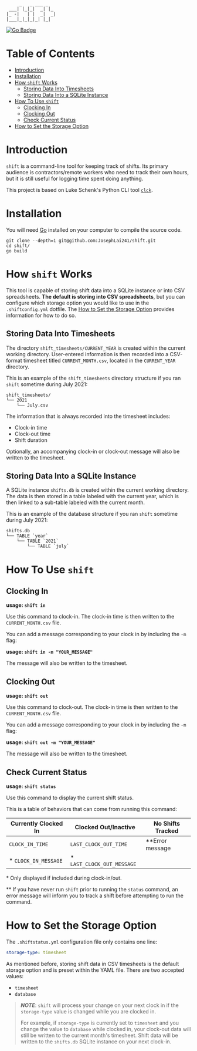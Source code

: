          _   _ ___ _   
     ___| |_|_|  _| |_ 
    |_ -|   | |  _|  _|
    |___|_|_|_|_| |_|

[![Go Badge](https://img.shields.io/badge/-lang-blue?logo=go)][Go]

# Table of Contents

* [Introduction](#introduction)
* [Installation](#installation)
* [How `shift` Works](#how-shift-works)
    + [Storing Data Into Timesheets](#storing-data-into-timesheets)
    + [Storing Data Into a SQLite Instance](#storing-data-into-a-sqlite-instance)
* [How To Use `shift`](#how-to-use-shift)
    + [Clocking In](#clocking-in)
    + [Clocking Out](#clocking-out)
    + [Check Current Status](#check-current-status)
* [How to Set the Storage Option](#how-to-set-the-storage-option)

# Introduction

`shift` is a command-line tool for keeping track of shifts. Its primary audience is contractors/remote workers who need to track their own hours, but it is still useful for logging time spent doing anything.

This project is based on Luke Schenk's Python CLI tool [`clck`][clck].

# Installation

You will need [Go][Go] installed on your computer to compile the source code.

```
git clone --depth=1 git@github.com:JosephLai241/shift.git
cd shift/
go build
```

# How `shift` Works

This tool is capable of storing shift data into a SQLite instance or into CSV spreadsheets. **The default is storing into CSV spreadsheets**, but you can configure which storage option you would like to use in the `.shiftconfig.yml` dotfile. The [How to Set the Storage Option](#how-to-set-the-storage-option) provides information for how to do so.

## Storing Data Into Timesheets

The directory `shift_timesheets/CURRENT_YEAR` is created within the current working directory. User-entered information is then recorded into a CSV-format timesheet titled `CURRENT_MONTH.csv`, located in the `CURRENT_YEAR` directory.

This is an example of the `shift_timesheets` directory structure if you ran `shift` sometime during July 2021:

```
shift_timesheets/
└── 2021
    └── July.csv
```

The information that is always recorded into the timesheet includes:

* Clock-in time
* Clock-out time
* Shift duration

Optionally, an accompanying clock-in or clock-out message will also be written to the timesheet.

## Storing Data Into a SQLite Instance

A SQLite instance `shifts.db` is created within the current working directory. The data is then stored in a table labeled with the current year, which is then linked to a sub-table labeled with the current month.

This is an example of the database structure if you ran `shift` sometime during July 2021:

```
shifts.db
└── TABLE `year`
    └── TABLE `2021`
        └── TABLE `july`
```

# How To Use `shift`

## Clocking In

**usage: `shift in`**

Use this command to clock-in. The clock-in time is then written to the `CURRENT_MONTH.csv` file.

You can add a message corresponding to your clock in by including the `-m` flag:

**usage: `shift in -m "YOUR_MESSAGE"`**

The message will also be written to the timesheet.

## Clocking Out

**usage: `shift out`**

Use this command to clock-out. The clock-in time is then written to the `CURRENT_MONTH.csv` file.

You can add a message corresponding to your clock in by including the `-m` flag:

**usage: `shift out -m "YOUR_MESSAGE"`**

The message will also be written to the timesheet.

## Check Current Status

**usage: `shift status`**

Use this command to display the current shift status.

This is a table of behaviors that can come from running this command:

| Currently Clocked In | Clocked Out/Inactive       | No Shifts Tracked |
|----------------------|----------------------------|-------------------|
| `CLOCK_IN_TIME`      | `LAST_CLOCK_OUT_TIME`      | **Error message   |
| * `CLOCK_IN_MESSAGE` | * `LAST_CLOCK_OUT_MESSAGE` |                   |

\* Only displayed if included during clock-in/out.

\** If you have never run `shift` prior to running the `status` command, an error message will inform you to track a shift before attempting to run the command.

# How to Set the Storage Option

The `.shiftstatus.yml` configuration file only contains one line:

```yaml
storage-type: timesheet
```

As mentioned before, storing shift data in CSV timesheets is the default storage option and is preset within the YAML file. There are two accepted values:

* `timesheet`
* `database`

> ***NOTE***: `shift` will process your change on your next clock in if the `storage-type` value is changed while you are clocked in. 
>
> For example, if `storage-type` is currently set to `timesheet` and you change the value to `database` while clocked in, your clock-out data will still be written to the current month's timesheet. Shift data will be written to the `shifts.db` SQLite instance on your next clock-in.

<!-- Links -->
[Go]: https://golang.org/
[clck]: https://github.com/LukeDSchenk/clck
